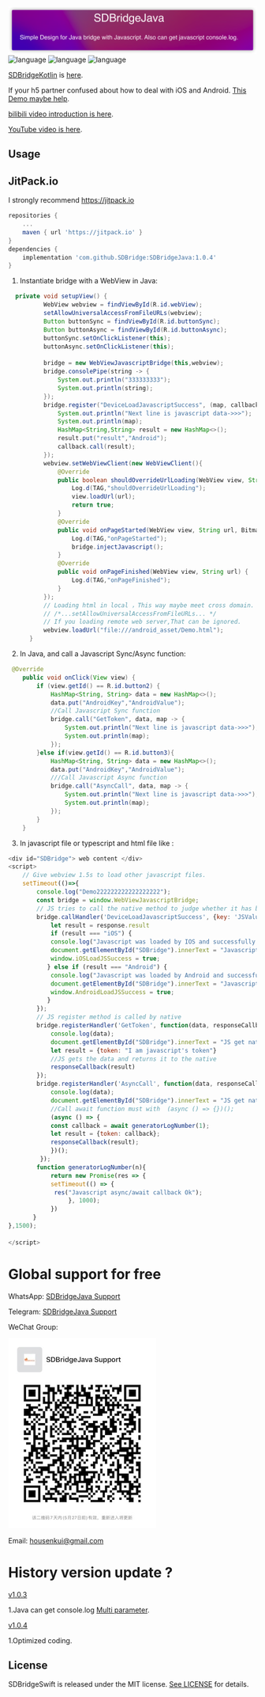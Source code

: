 ![](Resource/SDBridgeJava.png)
![language](https://img.shields.io/badge/Language-Java-green)
![language](https://img.shields.io/badge/support-Javascript/Async/Await-green)
![language](https://img.shields.io/badge/support-Jitpack-green)

[SDBridgeKotlin](https://github.com/SDBridge/SDBridgeKotlin) is [here](https://github.com/SDBridge/SDBridgeKotlin).

If your h5 partner confused about how to deal with iOS and Android.
[This Demo maybe help](https://github.com/SDBridge/TypeScriptDemo).

[bilibili video introduction is here](https://search.bilibili.com/all?vt=10558286&keyword=SDBridgeJava&from_source=webtop_search&spm_id_from=333.788).

[YouTube video is here](https://www.youtube.com/results?search_query=SDBridgeJava).

Usage
-----

## JitPack.io

I strongly recommend https://jitpack.io
```groovy
repositories {
    ...
    maven { url 'https://jitpack.io' }
}
dependencies {
    implementation 'com.github.SDBridge:SDBridgeJava:1.0.4'
}
```

1) Instantiate bridge with a WebView in Java:
```Java
  private void setupView() {
          WebView webview = findViewById(R.id.webView);
          setAllowUniversalAccessFromFileURLs(webview);
          Button buttonSync = findViewById(R.id.buttonSync);
          Button buttonAsync = findViewById(R.id.buttonAsync);
          buttonSync.setOnClickListener(this);
          buttonAsync.setOnClickListener(this);

          bridge = new WebViewJavascriptBridge(this,webview);
          bridge.consolePipe(string -> {
              System.out.println("333333333");
              System.out.println(string);
          });
          bridge.register("DeviceLoadJavascriptSuccess", (map, callback) -> {
              System.out.println("Next line is javascript data->>>");
              System.out.println(map);
              HashMap<String,String> result = new HashMap<>();
              result.put("result","Android");
              callback.call(result);
          });
          webview.setWebViewClient(new WebViewClient(){
              @Override
              public boolean shouldOverrideUrlLoading(WebView view, String url) {
                  Log.d(TAG,"shouldOverrideUrlLoading");
                  view.loadUrl(url);
                  return true;
              }
              @Override
              public void onPageStarted(WebView view, String url, Bitmap favicon) {
                  Log.d(TAG,"onPageStarted");
                  bridge.injectJavascript();
              }
              @Override
              public void onPageFinished(WebView view, String url) {
                  Log.d(TAG,"onPageFinished");
              }
          });
          // Loading html in local ，This way maybe meet cross domain. So You should not forget to set
          // /*...setAllowUniversalAccessFromFileURLs... */
          // If you loading remote web server,That can be ignored.
          webview.loadUrl("file:///android_asset/Demo.html");
      }
```
2) In Java, and call a Javascript Sync/Async function:
```Java
 @Override
    public void onClick(View view) {
        if (view.getId() == R.id.button2) {
            HashMap<String, String> data = new HashMap<>();
            data.put("AndroidKey","AndroidValue");
            //Call Javascript Sync function 
            bridge.call("GetToken", data, map -> {
                System.out.println("Next line is javascript data->>>");
                System.out.println(map);
            });
        }else if(view.getId() == R.id.button3){
            HashMap<String, String> data = new HashMap<>();
            data.put("AndroidKey","AndroidValue");
            ///Call Javascript Async function 
            bridge.call("AsyncCall", data, map -> {
                System.out.println("Next line is javascript data->>>");
                System.out.println(map);
            });
        }
    }
```
3) In javascript file or typescript and html file like :
	
```javascript
<div id="SDBridge"> web content </div>
<script>
    // Give webview 1.5s to load other javascript files.
    setTimeout(()=>{
        console.log("Demo222222222222222222");
        const bridge = window.WebViewJavascriptBridge;
        // JS tries to call the native method to judge whether it has been loaded successfully and let itself know whether its user is in android app or IOS app
        bridge.callHandler('DeviceLoadJavascriptSuccess', {key: 'JSValue'}, function(response) {
            let result = response.result
            if (result === "iOS") {
            console.log("Javascript was loaded by IOS and successfully loaded.");
            document.getElementById("SDBridge").innerText = "Javascript was loaded by IOS and successfully loaded.";
            window.iOSLoadJSSuccess = true;
           } else if (result === "Android") {
            console.log("Javascript was loaded by Android and successfully loaded.");
            document.getElementById("SDBridge").innerText = "Javascript was loaded by Android and successfully loaded.";
            window.AndroidLoadJSSuccess = true;
           }
        });
        // JS register method is called by native
        bridge.registerHandler('GetToken', function(data, responseCallback) {
            console.log(data);
            document.getElementById("SDBridge").innerText = "JS get native data:" + JSON.stringify(data);
            let result = {token: "I am javascript's token"}
            //JS gets the data and returns it to the native
            responseCallback(result)
        });
        bridge.registerHandler('AsyncCall', function(data, responseCallback) {
            console.log(data);
            document.getElementById("SDBridge").innerText = "JS get native data:" + JSON.stringify(data);
            //Call await function must with  (async () => {})();
            (async () => {
            const callback = await generatorLogNumber(1);
            let result = {token: callback};
            responseCallback(result);
            })();
         });
        function generatorLogNumber(n){
            return new Promise(res => {
            setTimeout(() => {
             res("Javascript async/await callback Ok");
                 }, 1000);
            })
       }
},1500);

</script>
```
# Global support for free
WhatsApp:
[SDBridgeJava Support](https://chat.whatsapp.com/ETPoddqgo3K8185st4asCc)

Telegram:
[SDBridgeJava Support](https://t.me/+gfnIcLrYbYoxNWM1)

WeChat Group:

![](Resource/SDBridgeJavaSupport.JPG)

Email:
housenkui@gmail.com

# History version update ?
[v1.0.3](https://github.com/SDBridge/SDBridgeJava)

1.Java can get console.log [Multi parameter](https://github.com/SDBridge/SDBridgeJava/blob/master/SDBridgeJava/src/main/assets/hookConsole.js#L33).

[v1.0.4](https://github.com/SDBridge/SDBridgeJava)

1.Optimized coding.

## License

SDBridgeSwift is released under the MIT license. [See LICENSE](https://github.com/SDBridge/SDBridgeJava/blob/master/LICENSE) for details.
